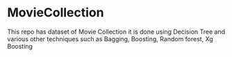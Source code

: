 # MovieCollection
This repo has dataset of Movie Collection it is done using Decision Tree and various other techniques such as Bagging, Boosting, Random forest, Xg Boosting
